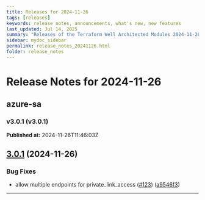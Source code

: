 ```yaml
---
title: Releases for 2024-11-26
tags: [releases]
keywords: release notes, announcements, what's new, new features
last_updated: Jul 14, 2025
summary: "Releases of the Terraform Well Architected Modules 2024-11-26"
sidebar: mydoc_sidebar
permalink: release_notes_20241126.html
folder: release_notes
---
```


# Release Notes for 2024-11-26

## azure-sa
### v3.0.1 (v3.0.1)
**Published at:** 2024-11-26T11:46:03Z

## [3.0.1](https://github.com/CloudNationHQ/terraform-azure-sa/compare/v3.0.0...v3.0.1) (2024-11-26)


### Bug Fixes

* allow multiple endpoints for private_link_access ([#123](https://github.com/CloudNationHQ/terraform-azure-sa/issues/123)) ([a9546f3](https://github.com/CloudNationHQ/terraform-azure-sa/commit/a9546f35e0cb46313556763657aa71abfea778df))

---

